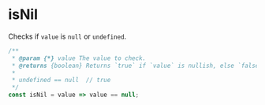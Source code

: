 # isNil

Checks if `value` is `null` or `undefined`.

```js
/**
 * @param {*} value The value to check.
 * @returns {boolean} Returns `true` if `value` is nullish, else `false`.
 *
 * undefined == null  // true
 */
const isNil = value => value == null;
```
